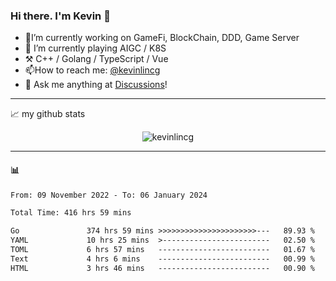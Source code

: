### Hi there. I'm Kevin 👋

- 🔭I’m currently working on GameFi, BlockChain, DDD, Game Server
- 🌱 I’m currently playing AIGC / K8S
-   :hammer_and_pick: C++ / Golang / TypeScript / Vue
- 📫How to reach me: [@kevinlincg](https://twitter.com/kevinlincg) 
-   :thought_balloon: Ask me anything at [Discussions](https://github.com/kevinlincg/kevinlincg/discussions/new)!

---

📈 my github stats

<p align="center"> <img src="https://github-readme-stats-ouuan.vercel.app/api?username=kevinlincg&theme=dark&show_icons=true&count_private=true" alt="kevinlincg" />

---

#### :bar_chart: 

<!--START_SECTION:waka-->

```txt
From: 09 November 2022 - To: 06 January 2024

Total Time: 416 hrs 59 mins

Go               374 hrs 59 mins >>>>>>>>>>>>>>>>>>>>>>---   89.93 %
YAML             10 hrs 25 mins  >------------------------   02.50 %
TOML             6 hrs 57 mins   -------------------------   01.67 %
Text             4 hrs 6 mins    -------------------------   00.99 %
HTML             3 hrs 46 mins   -------------------------   00.90 %
```

<!--END_SECTION:waka-->
